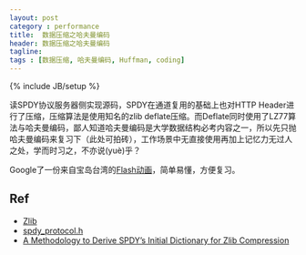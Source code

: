 ```yaml
---
layout: post
category : performance
title:  数据压缩之哈夫曼编码
header: 数据压缩之哈夫曼编码
tagline:
tags : [数据压缩, 哈夫曼编码, Huffman, coding]
---
```

{% include JB/setup %}

读SPDY协议服务器侧实现源码，SPDY在通道复用的基础上也对HTTP Header进行了压缩，压缩算法是使用知名的zlib deflate压缩。而Deflate同时使用了LZ77算法与哈夫曼编码，鄙人知道哈夫曼编码是大学数据结构必考内容之一，所以先只抛哈夫曼编码来复习下（此处可拍砖），工作场景中无直接使用再加上记忆力无过人之处，学而时习之，不亦说(yuè)乎？

Google了一份来自宝岛台湾的[Flash动画](http://hsmaterial.moe.edu.tw/file/computer/7I05/class800/7I05/final/7i05_2_3/movies.swf)，简单易懂，方便复习。


## Ref
* [Zlib](http://www.zlib.net/feldspar.html)
* [spdy_protocol.h](http://src.chromium.org/viewvc/chrome/trunk/src/net/spdy/spdy_protocol.h)
* [A Methodology to Derive SPDY’s Initial Dictionary for Zlib Compression](http://www.eecis.udel.edu/~amer/PEL/poc/pdf/SPDY-Fan.pdf)